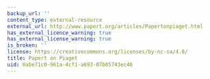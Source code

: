 ```yaml
---
backup_url: ''
content_type: external-resource
external_url: http://www.papert.org/articles/Papertonpiaget.html
has_external_licence_warning: true
has_external_license_warning: true
is_broken: ''
license: https://creativecommons.org/licenses/by-nc-sa/4.0/
title: Papert on Piaget
uid: 0abe71c0-961a-4cf1-a693-07b05743ec46
---
```

